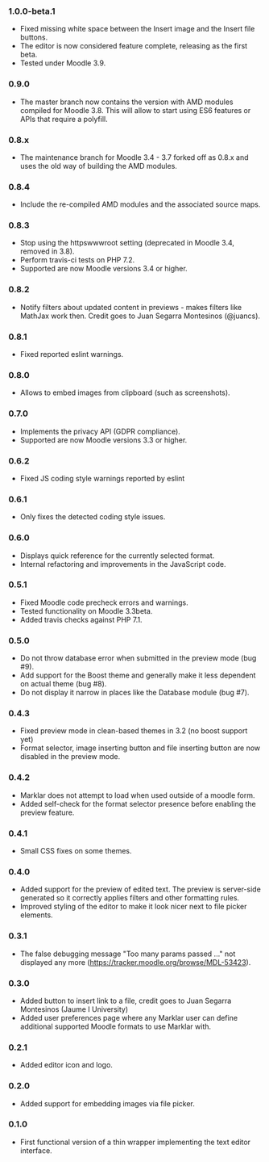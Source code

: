 ### 1.0.0-beta.1 ###

* Fixed missing white space between the Insert image and the Insert file buttons.
* The editor is now considered feature complete, releasing as the first beta.
* Tested under Moodle 3.9.

### 0.9.0 ###

* The master branch now contains the version with AMD modules compiled for Moodle 3.8.
  This will allow to start using ES6 features or APIs that require a polyfill.

### 0.8.x ###

* The maintenance branch for Moodle 3.4 - 3.7 forked off as 0.8.x and uses the old way
  of building the AMD modules.

### 0.8.4 ###

* Include the re-compiled AMD modules and the associated source maps.

### 0.8.3 ###

* Stop using the httpswwwroot setting (deprecated in Moodle 3.4, removed in 3.8).
* Perform travis-ci tests on PHP 7.2.
* Supported are now Moodle versions 3.4 or higher.

### 0.8.2 ###

* Notify filters about updated content in previews - makes filters like MathJax work
  then. Credit goes to Juan Segarra Montesinos (@juancs).

### 0.8.1 ###

* Fixed reported eslint warnings.

### 0.8.0 ###

* Allows to embed images from clipboard (such as screenshots).

### 0.7.0 ###

* Implements the privacy API (GDPR compliance).
* Supported are now Moodle versions 3.3 or higher.

### 0.6.2 ###

* Fixed JS coding style warnings reported by eslint

### 0.6.1 ###

* Only fixes the detected coding style issues.

### 0.6.0 ###

* Displays quick reference for the currently selected format.
* Internal refactoring and improvements in the JavaScript code.

### 0.5.1 ###

* Fixed Moodle code precheck errors and warnings.
* Tested functionality on Moodle 3.3beta.
* Added travis checks against PHP 7.1.

### 0.5.0 ###

* Do not throw database error when submitted in the preview mode (bug #9).
* Add support for the Boost theme and generally make it less dependent on
  actual theme (bug #8).
* Do not display it narrow in places like the Database module (bug #7).

### 0.4.3 ###

* Fixed preview mode in clean-based themes in 3.2 (no boost support yet)
* Format selector, image inserting button and file inserting button are now
  disabled in the preview mode.

### 0.4.2 ###

* Marklar does not attempt to load when used outside of a moodle form.
* Added self-check for the format selector presence before enabling the preview
  feature.

### 0.4.1 ###

* Small CSS fixes on some themes.

### 0.4.0 ###

* Added support for the preview of edited text. The preview is server-side
  generated so it correctly applies filters and other formatting rules.
* Improved styling of the editor to make it look nicer next to file picker
  elements.

### 0.3.1 ###

* The false debugging message "Too many params passed ..." not displayed any
  more (https://tracker.moodle.org/browse/MDL-53423).

### 0.3.0 ###

* Added button to insert link to a file, credit goes to Juan Segarra Montesinos
  (Jaume I University)
* Added user preferences page where any Marklar user can define additional
  supported Moodle formats to use Marklar with.

### 0.2.1 ###

* Added editor icon and logo.

### 0.2.0 ###

* Added support for embedding images via file picker.

### 0.1.0 ###

* First functional version of a thin wrapper implementing the text editor
  interface.
